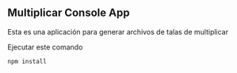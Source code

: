 ## Multiplicar Console App

Esta es una aplicación para generar archivos de talas de multiplicar

Ejecutar este comando

```
npm install
```